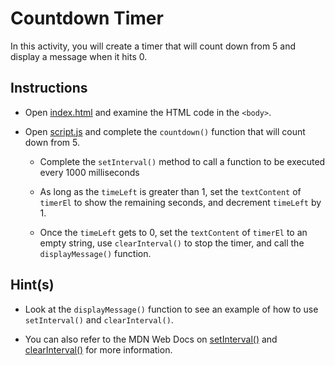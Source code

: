 # Countdown Timer

In this activity, you will create a timer that will count down from 5 and display a message when it hits 0. 

## Instructions

* Open [index.html](Unsolved/index.html) and examine the HTML code in the `<body>`.

* Open [script.js](Unsolved/script.js) and complete the `countdown()` function that will count down from 5.

  * Complete the `setInterval()` method to call a function to be executed every 1000 milliseconds

  * As long as the `timeLeft` is greater than 1, set the `textContent` of `timerEl` to show the remaining seconds, and decrement `timeLeft` by 1.

  * Once the `timeLeft` gets to 0, set the `textContent` of `timerEl` to an empty string, use `clearInterval()` to stop the timer, and call the `displayMessage()` function.

## Hint(s)

* Look at the `displayMessage()` function to see an example of how to use `setInterval()` and `clearInterval()`.

* You can also refer to the MDN Web Docs on [setInterval()](https://developer.mozilla.org/en-US/docs/Web/API/WindowOrWorkerGlobalScope/setInterval) and [clearInterval()](https://developer.mozilla.org/en-US/docs/Web/API/WindowOrWorkerGlobalScope/clearInterval) for more information.
